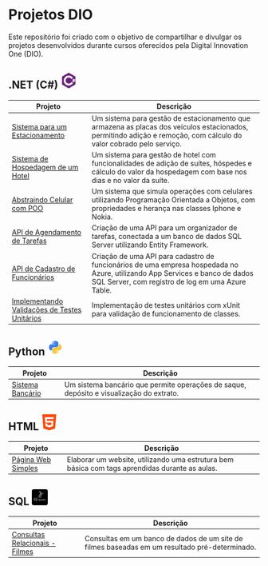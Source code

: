 # Projetos DIO

Este repositório foi criado com o objetivo de compartilhar e divulgar os projetos desenvolvidos durante cursos oferecidos pela Digital Innovation One (DIO).

## .NET (C#) ![csharp-icon](/icons/csharp-icon.png)

| Projeto | Descrição |
| ------- | ----------|
| [Sistema para um Estacionamento](https://github.com/iuryhuebra/projetos_dio/tree/main/dotnet/fundamentos-desafio) | Um sistema para gestão de estacionamento que armazena as placas dos veículos estacionados, permitindo adição e remoção, com cálculo do valor cobrado pelo serviço.|
| [Sistema de Hospedagem de um Hotel](https://github.com/iuryhuebra/projetos_dio/tree/main/dotnet/explorando-desafio) | Um sistema para gestão de hotel com funcionalidades de adição de suítes, hóspedes e cálculo do valor da hospedagem com base nos dias e no valor da suíte.|
| [Abstraindo Celular com POO](https://github.com/iuryhuebra/projetos_dio/tree/main/dotnet/poo-desafio) | Um sistema que simula operações com celulares utilizando Programação Orientada a Objetos, com propriedades e herança nas classes Iphone e Nokia.|
| [API de Agendamento de Tarefas](https://github.com/iuryhuebra/projetos_dio/tree/main/dotnet/api-desafio) | Criação de uma API para um organizador de tarefas, conectada a um banco de dados SQL Server utilizando Entity Framework.|
| [API de Cadastro de Funcionários](https://github.com/iuryhuebra/projetos_dio/tree/main/dotnet/azure-desafio) | Criação de uma API para cadastro de funcionários de uma empresa hospedada no Azure, utilizando App Services e banco de dados SQL Server, com registro de log em uma Azure Table.|
| [Implementando Validações de Testes Unitários](https://github.com/iuryhuebra/projetos_dio/tree/main/dotnet/testes-desafio) | Implementação de testes unitários com xUnit para validação de funcionamento de classes.|

## Python ![python-icon](/icons/python-icon.png)

| Projeto | Descrição |
| ------- | ----------|
| [Sistema Bancário](https://github.com/iuryhuebra/projetos_dio/blob/main/python/sistema_bancario.py) | Um sistema bancário que permite operações de saque, depósito e visualização do extrato.|

## HTML ![html-icon](/icons/html-icon.png)

| Projeto | Descrição |
| ------- | ----------|
| [Página Web Simples](https://github.com/iuryhuebra/projetos_dio/blob/main/html/desafio-1/index.html) | Elaborar um website, utilizando uma estrutura bem básica com tags aprendidas durante as aulas.|


## SQL ![sql-server-icon](/icons/sql-icon.png)

| Projeto | Descrição |
| ------- | ----------|
| [Consultas Relacionais - Filmes](https://github.com/iuryhuebra/projetos_dio/tree/main/dotnet/banco-de-dados-desafio) | Consultas em um banco de dados de um site de filmes baseadas em um resultado pré-determinado.|
